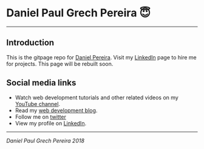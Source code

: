# Daniel Paul Grech Pereira :innocent:
---


## Introduction

This is the gitpage repo for [Daniel Pereira][gitpagelink].
Visit my [LinkedIn][linkedinlink] page to hire me for projects.
This page will be rebuilt soon.


## Social media links

- Watch web development tutorials and other related videos on my [YouTube channel][youtubelink].
- Read my [web development blog][bloglink].
- Follow me on [twitter][twitterlink]
- View my profile on [LinkedIn][linkedinlink].

---

_*Daniel Paul Grech Pereira 2018*_

[gitpagelink]: <https://pereiradaniel.github.io>
[youtubelink]: <https://www.youtube.com/c/danielpaulgrechpereira>
[bloglink]: <https://medium.com/@pereirawebdev>
[twitterlink]: <https://twitter.com/pereirawebdev>
[linkedinlink]: <https://ca.linkedin.com/in/danielpaulpereira>

